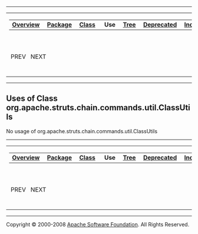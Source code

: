 ------------------------------------------------------------------------

<span id="navbar_top"></span> [](#skip-navbar_top "Skip navigation links")

<table>
<colgroup>
<col width="50%" />
<col width="50%" />
</colgroup>
<tbody>
<tr class="odd">
<td align="left"><span id="navbar_top_firstrow"></span>
<table>
<tbody>
<tr class="odd">
<td align="left"><a href="../../../../../../../overview-summary.html.md"><strong>Overview</strong></a> </td>
<td align="left"><a href="../package-summary.html.md"><strong>Package</strong></a> </td>
<td align="left"><a href="../../../../../../../org/apache/struts/chain/commands/util/ClassUtils.html.md" title="class in org.apache.struts.chain.commands.util"><strong>Class</strong></a> </td>
<td align="left"> <strong>Use</strong> </td>
<td align="left"><a href="../package-tree.html.md"><strong>Tree</strong></a> </td>
<td align="left"><a href="../../../../../../../deprecated-list.html.md"><strong>Deprecated</strong></a> </td>
<td align="left"><a href="../../../../../../../index-all.html.md"><strong>Index</strong></a> </td>
<td align="left"><a href="../../../../../../../help-doc.html.md"><strong>Help</strong></a> </td>
</tr>
</tbody>
</table></td>
<td align="left"></td>
</tr>
<tr class="even">
<td align="left"> PREV   NEXT</td>
<td align="left"><a href="../../../../../../../index.html.md?org/apache/struts/chain/commands/util//class-useClassUtils.html"><strong>FRAMES</strong></a>    <a href="ClassUtils.html"><strong>NO FRAMES</strong></a>    
<a href="../../../../../../../allclasses-noframe.html.md"><strong>All Classes</strong></a></td>
</tr>
</tbody>
</table>

<span id="skip-navbar_top"></span>

------------------------------------------------------------------------

**Uses of Class
 org.apache.struts.chain.commands.util.ClassUtils**
---------------------------------------------------

No usage of org.apache.struts.chain.commands.util.ClassUtils

------------------------------------------------------------------------

<span id="navbar_bottom"></span> [](#skip-navbar_bottom "Skip navigation links")

<table>
<colgroup>
<col width="50%" />
<col width="50%" />
</colgroup>
<tbody>
<tr class="odd">
<td align="left"><span id="navbar_bottom_firstrow"></span>
<table>
<tbody>
<tr class="odd">
<td align="left"><a href="../../../../../../../overview-summary.html.md"><strong>Overview</strong></a> </td>
<td align="left"><a href="../package-summary.html.md"><strong>Package</strong></a> </td>
<td align="left"><a href="../../../../../../../org/apache/struts/chain/commands/util/ClassUtils.html.md" title="class in org.apache.struts.chain.commands.util"><strong>Class</strong></a> </td>
<td align="left"> <strong>Use</strong> </td>
<td align="left"><a href="../package-tree.html.md"><strong>Tree</strong></a> </td>
<td align="left"><a href="../../../../../../../deprecated-list.html.md"><strong>Deprecated</strong></a> </td>
<td align="left"><a href="../../../../../../../index-all.html.md"><strong>Index</strong></a> </td>
<td align="left"><a href="../../../../../../../help-doc.html.md"><strong>Help</strong></a> </td>
</tr>
</tbody>
</table></td>
<td align="left"></td>
</tr>
<tr class="even">
<td align="left"> PREV   NEXT</td>
<td align="left"><a href="../../../../../../../index.html.md?org/apache/struts/chain/commands/util//class-useClassUtils.html"><strong>FRAMES</strong></a>    <a href="ClassUtils.html"><strong>NO FRAMES</strong></a>    
<a href="../../../../../../../allclasses-noframe.html.md"><strong>All Classes</strong></a></td>
</tr>
</tbody>
</table>

<span id="skip-navbar_bottom"></span>

------------------------------------------------------------------------

Copyright © 2000-2008 [Apache Software Foundation](http://www.apache.org/). All Rights Reserved.
